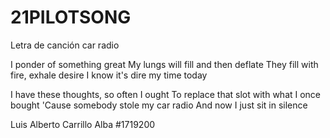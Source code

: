 # 21PILOTSONG
Letra de canción car radio

I ponder of something great
My lungs will fill and then deflate
They fill with fire, exhale desire
I know it's dire my time today

I have these thoughts, so often I ought
To replace that slot with what I once bought
'Cause somebody stole my car radio
And now I just sit in silence

Luis Alberto Carrillo Alba #1719200